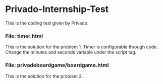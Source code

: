 # Privado-Internship-Test

This is the coding test given by Privado.

### File: timer.html
This is the solution for the problem 1. Timer is configurable through code. Change the minutes and seconds variable under the script tag.

### File: privadoboardgame/boardgame.html
This is the solution for the problem 2.
